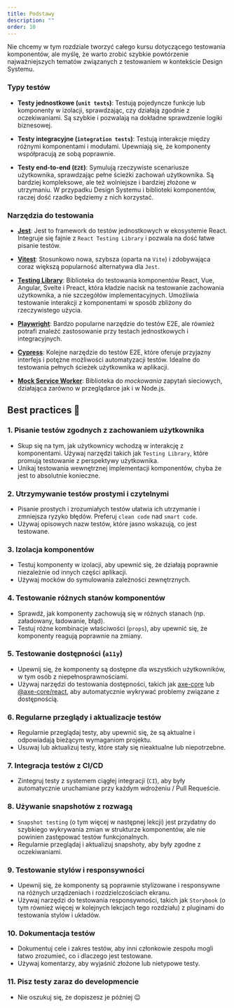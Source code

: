 ```yaml
---
title: Podstawy
description: ""
order: 10
---
```


Nie chcemy w tym rozdziale tworzyć całego kursu dotyczącego testowania komponentów, ale myślę, że warto zrobić szybkie powtórzenie najważniejszych tematów związanych z testowaniem w kontekście Design Systemu.

### Typy testów

- **Testy jednostkowe (`unit tests`)**:
  Testują pojedyncze funkcje lub komponenty w izolacji, sprawdzając, czy działają zgodnie z oczekiwaniami. Są szybkie i pozwalają na dokładne sprawdzenie logiki biznesowej.

- **Testy integracyjne (`integration tests`)**:
  Testują interakcje między różnymi komponentami i modułami. Upewniają się, że komponenty współpracują ze sobą poprawnie.

- **Testy end-to-end (`E2E`)**:
  Symulują rzeczywiste scenariusze użytkownika, sprawdzając pełne ścieżki zachowań użytkownika. Są bardziej kompleksowe, ale też wolniejsze i bardziej złożone w utrzymaniu. W przypadku Design Systemu i biblioteki komponentów, raczej dość rzadko będziemy z nich korzystać.

### Narzędzia do testowania

- **[Jest](https://jestjs.io/)**:
  Jest to framework do testów jednostkowych w ekosystemie React. Integruje się fajnie z `React Testing Library` i pozwala na dość łatwe pisanie testów.

- **[Vitest](https://vitest.dev/)**:
  Stosunkowo nowa, szybsza (oparta na `Vite`) i zdobywająca coraz większą popularność alternatywa dla `Jest`.

- **[Testing Library](https://testing-library.com/)**:
  Biblioteka do testowania komponentów React, Vue, Angular, Svelte i Preact, która kładzie nacisk na testowanie zachowania użytkownika, a nie szczegółów implementacyjnych. Umożliwia testowanie interakcji z komponentami w sposób zbliżony do rzeczywistego użycia.

- **[Playwright](https://playwright.dev/)**:
  Bardzo popularne narzędzie do testów E2E, ale również potrafi znaleźć zastosowanie przy testach jednostkowych i integracyjnych.

- **[Cypress](https://www.cypress.io/)**:
  Kolejne narzędzie do testów E2E, które oferuje przyjazny interfejs i potężne możliwości automatyzacji testów. Idealne do testowania pełnych ścieżek użytkownika w aplikacji.

- **[Mock Service Worker](https://mswjs.io/)**:
  Biblioteka do _mockowania_ zapytań sieciowych, działająca zarówno w przeglądarce jak i w Node.js.

## Best practices 💪

### 1. Pisanie testów zgodnych z zachowaniem użytkownika

- Skup się na tym, jak użytkownicy wchodzą w interakcję z komponentami. Używaj narzędzi takich jak `Testing Library`, które promują testowanie z perspektywy użytkownika.
- Unikaj testowania wewnętrznej implementacji komponentów, chyba że jest to absolutnie konieczne.

### 2. Utrzymywanie testów prostymi i czytelnymi

- Pisanie prostych i zrozumiałych testów ułatwia ich utrzymanie i zmniejsza ryzyko błędów. Preferuj `clean code` nad `smart code`.
- Używaj opisowych nazw testów, które jasno wskazują, co jest testowane.

### 3. Izolacja komponentów

- Testuj komponenty w izolacji, aby upewnić się, że działają poprawnie niezależnie od innych części aplikacji.
- Używaj mocków do symulowania zależności zewnętrznych.

### 4. Testowanie różnych stanów komponentów

- Sprawdź, jak komponenty zachowują się w różnych stanach (np. załadowany, ładowanie, błąd).
- Testuj różne kombinacje właściwości (`props`), aby upewnić się, że komponenty reagują poprawnie na zmiany.

### 5. Testowanie dostępności (`a11y`)

- Upewnij się, że komponenty są dostępne dla wszystkich użytkowników, w tym osób z niepełnosprawnościami.
- Używaj narzędzi do testowania dostępności, takich jak [axe-core](https://github.com/dequelabs/axe-core) lub [@axe-core/react](https://github.com/dequelabs/axe-core-npm/tree/develop/packages/react), aby automatycznie wykrywać problemy związane z dostępnością.

### 6. Regularne przeglądy i aktualizacje testów

- Regularnie przeglądaj testy, aby upewnić się, że są aktualne i odpowiadają bieżącym wymaganiom projektu.
- Usuwaj lub aktualizuj testy, które stały się nieaktualne lub niepotrzebne.

### 7. Integracja testów z CI/CD

- Zintegruj testy z systemem ciągłej integracji (`CI`), aby były automatycznie uruchamiane przy każdym wdrożeniu / Pull Requeście.

### 8. Używanie snapshotów z rozwagą

- `Snapshot testing` (o tym więcej w następnej lekcji) jest przydatny do szybkiego wykrywania zmian w strukturze komponentów, ale nie powinien zastępować testów funkcjonalnych.
- Regularnie przeglądaj i aktualizuj snapshoty, aby były zgodne z oczekiwaniami.

### 9. Testowanie stylów i responsywności

- Upewnij się, że komponenty są poprawnie stylizowane i responsywne na różnych urządzeniach i rozdzielczościach ekranu.
- Używaj narzędzi do testowania responsywności, takich jak `Storybook` (o tym również więcej w kolejnych lekcjach tego rozdziału) z pluginami do testowania stylów i układów.

### 10. Dokumentacja testów

- Dokumentuj cele i zakres testów, aby inni członkowie zespołu mogli łatwo zrozumieć, co i dlaczego jest testowane.
- Używaj komentarzy, aby wyjaśnić złożone lub nietypowe testy.

### 11. Pisz testy zaraz do developmencie

- Nie oszukuj się, że dopiszesz je później 😉
